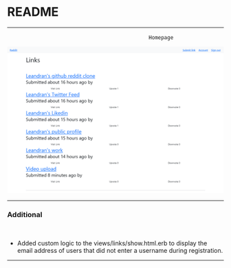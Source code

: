 # README


<hr>

                                                  Homepage
  ![Screenshot](https://github.com/The-Flying-Dev/Raddit/blob/main/public/Screenshot%202021-10-21%20at%2017-33-50%20Raddit.png) <br/>
<hr>

<h3>Additional</h3><br/>



 * Added custom logic to the views/links/show.html.erb to display the email address of users that did not enter a username during registration.

<hr>
